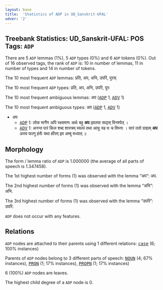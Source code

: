 ```yaml
---
layout: base
title:  'Statistics of ADP in UD_Sanskrit-UFAL'
udver: '2'
---
```


## Treebank Statistics: UD_Sanskrit-UFAL: POS Tags: `ADP`

There are 5 `ADP` lemmas (1%), 5 `ADP` types (0%) and 6 `ADP` tokens (0%).
Out of 16 observed tags, the rank of `ADP` is: 10 in number of lemmas, 11 in number of types and 14 in number of tokens.

The 10 most frequent `ADP` lemmas: प्रति, अप, अभि, उपरि, पुरस्

The 10 most frequent `ADP` types:  प्रति, अप, अभि, उपरि, पुरः

The 10 most frequent ambiguous lemmas: अप (<tt><a href="sa_ufal-pos-ADP.html">ADP</a></tt> 1, <tt><a href="sa_ufal-pos-ADV.html">ADV</a></tt> 1)

The 10 most frequent ambiguous types:  अप (<tt><a href="sa_ufal-pos-ADP.html">ADP</a></tt> 1, <tt><a href="sa_ufal-pos-ADV.html">ADV</a></tt> 1)


* अप
  * <tt><a href="sa_ufal-pos-ADP.html">ADP</a></tt> 1: लोक मार्गेण अपि रक्ष्यमाणः अर्थः बहु <b>अप</b> द्रवतया सद्यस् विनश्येत् ।
  * <tt><a href="sa_ufal-pos-ADV.html">ADV</a></tt> 1: अनन्त पारं किल शब्द शास्त्रम् स्वल्पं तथा आयुः वह वः च विघ्नाः । सारं ततो ग्राह्यम् <b>अप</b> अस्य फल्गु हंसैः यथा क्षीरम् इव अम्बु मध्यात् ॥

## Morphology

The form / lemma ratio of `ADP` is 1.000000 (the average of all parts of speech is 1.347458).

The 1st highest number of forms (1) was observed with the lemma “अप”: अप.

The 2nd highest number of forms (1) was observed with the lemma “अभि”: अभि.

The 3rd highest number of forms (1) was observed with the lemma “उपरि”: उपरि.

`ADP` does not occur with any features.


## Relations

`ADP` nodes are attached to their parents using 1 different relations: <tt><a href="sa_ufal-dep-case.html">case</a></tt> (6; 100% instances)

Parents of `ADP` nodes belong to 3 different parts of speech: <tt><a href="sa_ufal-pos-NOUN.html">NOUN</a></tt> (4; 67% instances), <tt><a href="sa_ufal-pos-PRON.html">PRON</a></tt> (1; 17% instances), <tt><a href="sa_ufal-pos-PROPN.html">PROPN</a></tt> (1; 17% instances)

6 (100%) `ADP` nodes are leaves.

The highest child degree of a `ADP` node is 0.

